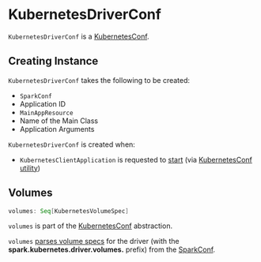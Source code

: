# KubernetesDriverConf

`KubernetesDriverConf` is a [KubernetesConf](KubernetesConf.md).

## Creating Instance

`KubernetesDriverConf` takes the following to be created:

* <span id="sparkConf"> `SparkConf`
* <span id="appId"> Application ID
* <span id="mainAppResource"> `MainAppResource`
* <span id="mainClass"> Name of the Main Class
* <span id="appArgs"> Application Arguments

`KubernetesDriverConf` is created when:

* `KubernetesClientApplication` is requested to [start](KubernetesClientApplication.md#start) (via [KubernetesConf utility](KubernetesConf.md#createDriverConf))

## <span id="volumes"> Volumes

```scala
volumes: Seq[KubernetesVolumeSpec]
```

`volumes` is part of the [KubernetesConf](KubernetesConf.md#volumes) abstraction.

`volumes` [parses volume specs](KubernetesVolumeUtils.md#parseVolumesWithPrefix) for the driver (with the **spark.kubernetes.driver.volumes.** prefix) from the [SparkConf](#sparkConf).

